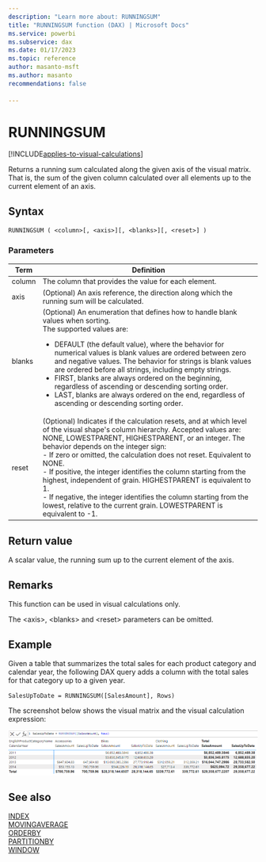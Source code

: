 ```yaml
---
description: "Learn more about: RUNNINGSUM"
title: "RUNNINGSUM function (DAX) | Microsoft Docs"
ms.service: powerbi
ms.subservice: dax
ms.date: 01/17/2023
ms.topic: reference
author: masanto-msft
ms.author: masanto
recommendations: false

---
```


# RUNNINGSUM

[!INCLUDE[applies-to-visual-calculations](includes/applies-to-visual-calculations.md)]

Returns a running sum calculated along the given axis of the visual matrix. That is, the sum of the given column calculated over all elements up to the current element of an axis.

## Syntax

```dax
RUNNINGSUM ( <column>[, <axis>][, <blanks>][, <reset>] )
```

### Parameters

|Term|Definition|
|--------|--------------|
|column|The column that provides the value for each element.|
|axis|(Optional) An axis reference, the direction along which the running sum will be calculated.|
|blanks|(Optional) An enumeration that defines how to handle blank values when sorting. </br>The supported values are:<ul><li>DEFAULT (the default value), where the behavior for numerical values is blank values are ordered between zero and negative values. The behavior for strings is blank values are ordered before all strings, including empty strings.</li><li>FIRST, blanks are always ordered on the beginning, regardless of ascending or descending sorting order.</li><li>LAST, blanks are always ordered on the end, regardless of ascending or descending sorting order. </li></ul>|
|reset|(Optional) Indicates if the calculation resets, and at which level of the visual shape's column hierarchy. Accepted values are: NONE, LOWESTPARENT, HIGHESTPARENT, or an integer. The behavior depends on the integer sign: </br> - If zero or omitted, the calculation does not reset. Equivalent to NONE. </br> - If positive, the integer identifies the column starting from the highest, independent of grain. HIGHESTPARENT is equivalent to 1. </br> - If negative, the integer identifies the column starting from the lowest, relative to the current grain. LOWESTPARENT is equivalent to -1. |

## Return value

A scalar value, the running sum up to the current element of the axis.

## Remarks

This function can be used in visual calculations only.

The \<axis>, \<blanks> and \<reset> parameters can be omitted.

## Example

Given a table that summarizes the total sales for each product category and calendar year, the following DAX query adds a column with the total sales for that category up to a given year.

```dax
SalesUpToDate = RUNNINGSUM([SalesAmount], Rows)
```

The screenshot below shows the visual matrix and the visual calculation expression:

![DAX visual calculation](media/dax-queries/dax-visualcalc-runningsum.png)

## See also

[INDEX](index-function-dax.md)  
[MOVINGAVERAGE](movingaverage-function-dax.md)  
[ORDERBY](orderby-function-dax.md)  
[PARTITIONBY](partitionby-function-dax.md)  
[WINDOW](window-function-dax.md)  
